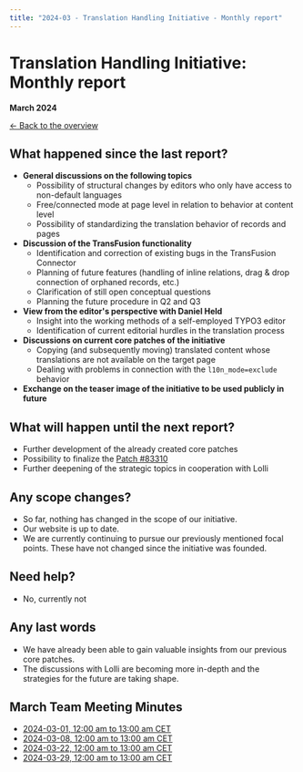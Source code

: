 ```yaml
---
title: "2024-03 - Translation Handling Initiative - Monthly report"
---
```


# Translation Handling Initiative: Monthly report
**March 2024**

[← Back to the overview](https://notes.typo3.org/s/f3ae8fZSD)

## What happened since the last report?

- **General discussions on the following topics**
    - Possibility of structural changes by editors who only have access to non-default languages
    - Free/connected mode at page level in relation to behavior at content level
    - Possibility of standardizing the translation behavior of records and pages
- **Discussion of the TransFusion functionality**
    - Identification and correction of existing bugs in the TransFusion Connector
    - Planning of future features (handling of inline relations, drag & drop connection of orphaned records, etc.)
    - Clarification of still open conceptual questions
    - Planning the future procedure in Q2 and Q3
- **View from the editor's perspective with Daniel Held**
    - Insight into the working methods of a self-employed TYPO3 editor
    - Identification of current editorial hurdles in the translation process
- **Discussions on current core patches of the initiative**
    - Copying (and subsequently moving) translated content whose translations are not available on the target page
    - Dealing with problems in connection with the `l10n_mode=exclude` behavior
- **Exchange on the teaser image of the initiative to be used publicly in future** 
  

## What will happen until the next report?

- Further development of the already created core patches
- Possibility to finalize the [Patch #83310](https://review.typo3.org/c/Packages/TYPO3.CMS/+/83310)
- Further deepening of the strategic topics in cooperation with Lolli

## Any scope changes?

- So far, nothing has changed in the scope of our initiative.
- Our website is up to date.
- We are currently continuing to pursue our previously mentioned focal points. These have not changed since the initiative was founded.

## Need help?

- No, currently not

## Any last words

- We have already been able to gain valuable insights from our previous core patches.
- The discussions with Lolli are becoming more in-depth and the strategies for the future are taking shape.

## March Team Meeting Minutes

- [2024-03-01, 12:00 am to 13:00 am CET](https://notes.typo3.org/s/dYLClg7ji)
- [2024-03-08, 12:00 am to 13:00 am CET](https://notes.typo3.org/s/K7A5AG42z)
- [2024-03-22, 12:00 am to 13:00 am CET](https://notes.typo3.org/s/kqdwFxW1m)
- [2024-03-29, 12:00 am to 13:00 am CET](https://notes.typo3.org/s/zwPjAXMLw)